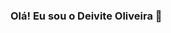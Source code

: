 ### Olá! Eu sou o Deivite Oliveira 👋

<!--
**deiviteoliveira/deiviteoliveira** is a ✨ _special_ ✨ repository because its `README.md` (this file) appears on your GitHub profile.

Here are some ideas to get you started:

- 🌱 Estou estudando programação Java...🎒🧭📚
- 💬 Ask me about ... deiviteoliveira03@outlook.com
- 😄 Pronouns: Ele/Dele

<div align="center">
  <a href="https://github.com/deiviteoliveira">
  <img height="180em" src="https://github-readme-stats.vercel.app/api?username=rafaballerini&show_icons=true&theme=dracula&include_all_commits=true&count_private=true"/>
  <img height="180em" src="https://github-readme-stats.vercel.app/api/top-langs/?username=rafaballerini&layout=compact&langs_count=7&theme=dracula"/>
</div>


